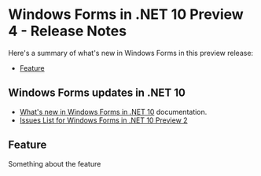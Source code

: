 # Windows Forms in .NET 10 Preview 4 - Release Notes

Here's a summary of what's new in Windows Forms in this preview release:

- [Feature](#feature)

## Windows Forms updates in .NET 10

- [What's new in Windows Forms in .NET 10](https://learn.microsoft.com/dotnet/desktop/winforms/whats-new/net100) documentation.
- [Issues List for Windows Forms in .NET 10 Preview 2](https://github.com/dotnet/winforms/issues?q=is%3Aissue%20milestone%3A%2210.0%20Preview2%22%20)

## Feature

Something about the feature
